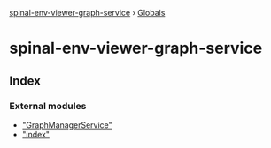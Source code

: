[spinal-env-viewer-graph-service](README.md) › [Globals](globals.md)

# spinal-env-viewer-graph-service

## Index

### External modules

* ["GraphManagerService"](modules/_graphmanagerservice_.md)
* ["index"](modules/_index_.md)
